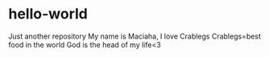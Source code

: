 # hello-world
Just another repository
My name is Maciaha, I love Crablegs
Crablegs=best food in the world
God is the head of my life<3
